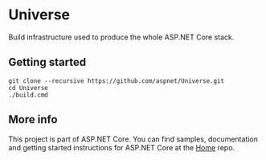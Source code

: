Universe
========

Build infrastructure used to produce the whole ASP.NET Core stack.

## Getting started

```
git clone --recursive https://github.com/aspnet/Universe.git
cd Universe
./build.cmd
```

## More info

This project is part of ASP.NET Core. You can find samples, documentation and getting started instructions for ASP.NET Core at the [Home](https://github.com/aspnet/home) repo.